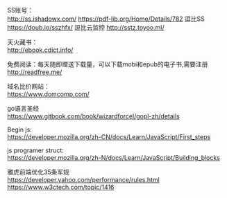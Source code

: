 SS账号：  
http://ss.ishadowx.com/
https://pdf-lib.org/Home/Details/782
逗比SS
https://doub.io/sszhfx/
逗比云监控
http://sstz.toyoo.ml/

天火藏书：  
http://ebook.cdict.info/

免费阅读：每天随即赠送下载量，可以下载mobi和epub的电子书,需要注册  
http://readfree.me/

域名比价网站：  
https://www.domcomp.com/

go语言圣经  
https://www.gitbook.com/book/wizardforcel/gopl-zh/details

Begin js:  
https://developer.mozilla.org/zh-CN/docs/Learn/JavaScript/First_steps

js programer struct:  
https://developer.mozilla.org/zh-N/docs/Learn/JavaScript/Building_blocks

雅虎前端优化35条军规  
https://developer.yahoo.com/performance/rules.html  
https://www.w3ctech.com/topic/1416


